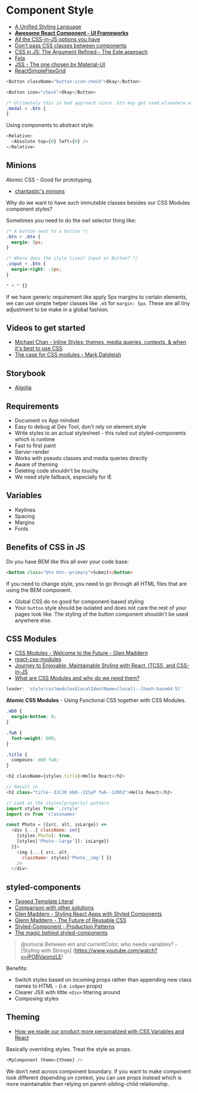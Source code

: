 # Component Style

* [A Unified Styling Language](https://medium.com/seek-blog/a-unified-styling-language-d0c208de2660)
* [**Awesome React Component - UI Frameworks**](https://github.com/brillout/awesome-react-components#ui-frameworks)
* [All the CSS-in-JS options you have](https://github.com/MicheleBertoli/css-in-js)
* [Don’t pass CSS classes between components](https://brigade.engineering/don-t-pass-css-classes-between-components-e9f7ab192785#.f82zjt3f4)
* [CSS in JS: The Argument Refined - The Este approach](https://medium.com/@steida/css-in-js-the-argument-refined-471c7eb83955#.j96f9jrws)
* [Fela](http://fela.js.org/)
* [JSS - The one chosen by Material-UI](http://cssinjs.org/?v=v6.5.0)
* [ReactSimpleFlexGrid](https://github.com/abraztsov/ReactSimpleFlexGrid)

```js
<Button className="button-icon-check">Okay</Button>

<Button icon="check">Okay</Button>
```

```css
/* Ultimately this is bad approach since .btn may get used elsewhere without the .modal context */
.modal > .btn {
}
```

Using components to abstract style:

```js
<Relative>
  <Absolute top={0} left={0} />
</Relative>
```

## Minions

Atomic CSS - Good for prototyping.

* [chantastic's minions](https://github.com/chantastic/minions.css)

Why do we want to have such immutable classes besides our CSS Modules component styles?

Sometimes you need to do the owl selector thing like:

```css
/* A button next to a button */
.btn + .btn {
  margin: 5px;
}

/* Where does the style lives? Input or Button? */
.input + .btn {
  margin-right: -1px;
}

* + * {}
```

If we have generic requirement like apply 5px margins to certain elements, we can use simple helper classes like `.m5` for `margin: 5px`. These are all tiny adjustment to be make in a global fashion.

## Videos to get started

* [Michael Chan - Inline Styles: themes, media queries, contexts, & when it's best to use CSS](https://www.youtube.com/watch?v=ERB1TJBn32c)
* [The case for CSS modules - Mark Dalgleish](https://www.youtube.com/watch?v=zR1lOuyQEt8)

## Storybook

* [Algolia](https://community.algolia.com/instantsearch.js/react/storybook)

## Requirements

* Document vs App mindset
* Easy to debug at Dev Tool, don't rely on element.style
* Write styles to an actual stylesheet - this ruled out styled-components which is runtime
* Fast to first paint
* Server-render
* Works with pseudo classes and media queries directly
* Aware of theming
* Deleting code shouldn't be touchy
* We need style fallback, especially for IE

## Variables

* Keylines
* Spacing
* Margins
* Fonts

## Benefits of CSS in JS

Do you have BEM like this all over your code base:

```html
<button class="btn btn--primary">Submit</button>
```

If you need to change style, you need to go through all HTML files that are using the BEM component.

* Global CSS do no good for component-based styling
* Your `button` style should be isolated and does not care the rest of your pages look like. The styling of the button component shouldn't be used anywhere else.

## CSS Modules

* [CSS Modules - Welcome to the Future - Glen Maddern](https://glenmaddern.com/articles/css-modules)
* [react-css-modules](https://github.com/gajus/react-css-modules)
* [Journey to Enjoyable, Maintainable Styling with React, ITCSS, and CSS-in-JS](https://medium.com/maintainable-react-apps/journey-to-enjoyable-maintainable-styling-with-react-itcss-and-css-in-js-632cfa9c70d6#.up1dm9wh1)
* [What are CSS Modules and why do we need them?](https://css-tricks.com/css-modules-part-1-need/)

```js
loader: 'style!css?modules&localIdentName=[local]--[hash:base64:5]'
```

**Atomic CSS Modules** - Using Functional CSS together with CSS Modules.

```css
.mb0 {
  margin-bottom: 0;
}

.fw6 {
  font-weight: 600;
}

.title {
  composes: mb0 fw6;
}
```

```js
<h2 className={styles.title}>Hello React</h2>

// Result in
<h2 class="title--3JCJR mb0--21SyP fw6--1JRhZ">Hello React</h2>
```

```js
// Look at the styles[property] pattern
import styles from './style'
import cn from 'classnames'

const Photo = ({src, alt, isLarge}) =>
  <div {...{ className: cn({
    [styles.Photo]: true,
    [styles['Photo--large']]: isLarge})
  }}>
    <img {...{ src, alt,
      className: styles['Photo__img'] }}
    />
  </div>
```

## styled-components

* [Tagged Template Literal](http://exploringjs.com/es6/ch_template-literals.html)
* [Comparison with other solutions](https://github.com/styled-components/comparison)
* [Glen Maddern - Styling React Apps with Styled Components](https://www.youtube.com/watch?v=qu4U7lwZTRI)
* [Glenn Maddern - The Future of Reusable CSS](https://www.youtube.com/watch?v=XR6eM_5pAb0)
* [Styled-Component - Production Patterns](https://medium.com/@jamiedixon/styled-components-production-patterns-c22e24b1d896#.f0rayh3o3)
* [The magic behind styled-components](https://mxstbr.blog/2016/11/styled-components-magic-explained/)

> @simurai Between em and currentColor, who needs variables? - [Styling with Strings]
(https://www.youtube.com/watch?v=jPOBVaomzLE)

Benefits:

* Switch styles based on incoming props rather than appending new class names to HTML - (i.e. `isOpen` props)
* Clearer JSX with little `<div>` littering around
* Composing styles

## Theming

* [How we made our product more personalized with CSS Variables and React](https://medium.com/geckoboard-under-the-hood/how-we-made-our-product-more-personalized-with-css-variables-and-react-b29298fde608)

Basically overriding styles. Treat the style as props.

```js
<MyComponent theme={theme} />
```

We don't nest across component boundary. If you want to make component look different depending on context, you can use props instead which is more maintainable than relying on parent-sibling-child relationship.
